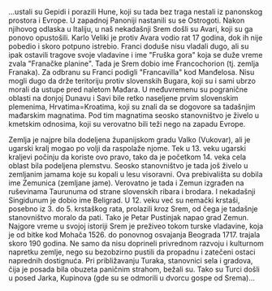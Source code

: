 ...ustali su Gepidi i porazili Hune, koji su tada bez traga nestali iz panonskog prostora i Evrope. U zapadnoj Panoniji nastanili su se Ostrogoti. Nakon njihovog odlaska u Italiju, u naš nekadašnji Srem došli su Avari, koji su ga ponovo opustošili. Karlo Veliki je protiv Avara vodio rat 17 godina, dok ih nije pobedio i skoro potpuno istrebio. Franci doduše nisu vladali dugo, ali su ipak ostavili tragove svoje vladavine i ime "Fruška gora" koja se duže vreme zvala "Franačke planine". Tada je Srem dobio ime Francochorion (tj. zemlja Franaka). Za odbranu su Franci podigli "Francavilla" kod Manđelosa. Nisu mogli dugo da drže teritoriju protiv slovenskih Bugara, koji su i sami ubrzo morali da ustupe pred naletom Mađara. U međuvremenu su pogranične oblasti na donjoj Dunavu i Savi bile retko naseljene prvim slovenskim plemenima, Hrvatima=Kroatima, koji su znali da se dogovore sa tadašnjim mađarskim magnatima. Pod tim magnatima seosko stanovništvo je živelo u kmetskim odnosima, koji su verovatno bili teži nego na zapadu Evrope.

Zemlja je najpre bila dodeljena županijskom gradu Valko (Vukovar), ali je ugarski kralj mogao po volji da raspolaže njome. Tek u 13. veku ugarski kraljevi počinju da koriste ovo pravo, tako da je početkom 14. veka cela oblast bila podeljena plemstvu. Seosko stanovništvo je tada još živelo u zemljanim jamama koje su kopali u lesu visoravni. Ova prebivališta su dobila ime Zemunica (zemljane jame). Verovatno je tada i Zemun izgrađen na ruševinama Taurunuma od strane slovenskih ribara i brodara. I nekadašnji Singidunum je dobio ime Beligrad. U 12. veku već su nemački krstaši, posebno iz 3. do 5. krstaškog rata, prolazili kroz Srem, od čega je tadašnje stanovništvo moralo da pati. Tako je Petar Pustinjak napao grad Zemun. Najgore vreme u svojoj istoriji Srem je preživeo tokom turske vladavine, koja je od bitke kod Mohača 1526. do ponovnog osvajanja Beograda 1717. trajala skoro 190 godina. Ne samo da nisu doprineli privrednom razvoju i kulturnom napretku zemlje, nego su bezobzirno pustili da propadnu i zatečeni ostaci naprednih dostignuća. Pri približavanju Turaka, stanovnici sela i gradova, čija je posada bila obuzeta paničnim strahom, bežali su. Tako su Turci došli u posed Jarka, Kupinova (gde su se odmorili u dvorcu gospe od Srema)...